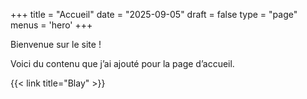 +++
title = "Accueil"
date = "2025-09-05"
draft = false
type = "page"
menus = 'hero'
+++

Bienvenue sur le site !

Voici du contenu que j’ai ajouté pour la page d’accueil.

{{< link title="Blay" >}}
